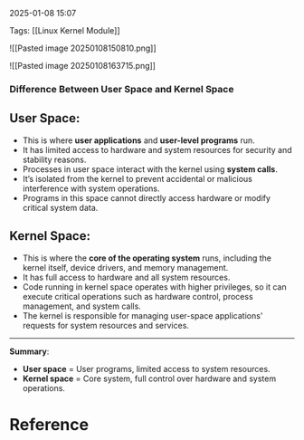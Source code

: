 2025-01-08 15:07

Tags: [[Linux Kernel Module]]

![[Pasted image 20250108150810.png]]

![[Pasted image 20250108163715.png]]

### Difference Between User Space and Kernel Space

## User Space:
- This is where **user applications** and **user-level programs** run.
- It has limited access to hardware and system resources for security and stability reasons.
- Processes in user space interact with the kernel using **system calls**.
- It’s isolated from the kernel to prevent accidental or malicious interference with system operations.
- Programs in this space cannot directly access hardware or modify critical system data.

## Kernel Space:
- This is where the **core of the operating system** runs, including the kernel itself, device drivers, and memory management.
- It has full access to hardware and all system resources.
- Code running in kernel space operates with higher privileges, so it can execute critical operations such as hardware control, process management, and system calls.
- The kernel is responsible for managing user-space applications' requests for system resources and services.

---

**Summary**:
- **User space** = User programs, limited access to system resources.
- **Kernel space** = Core system, full control over hardware and system operations.

# Reference

